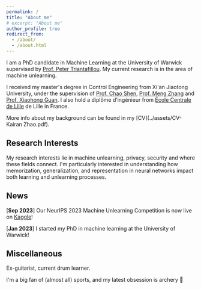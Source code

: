 ```yaml
---
permalink: /
title: "About me"
# excerpt: "About me"
author_profile: true
redirect_from: 
  - /about/
  - /about.html
---
```


I am a PhD candidate in Machine Learning at the University of Warwick supervised by [Prof. Peter Triantafillou](https://warwick.ac.uk/fac/sci/dcs/people/peter_triantafillou/). My current research is in the area of machine unlearning.


I received my master's degree in Control Engineering from Xi'an Jiaotong University, under the supervision of [Prof. Chao Shen](https://gr.xjtu.edu.cn/web/cshen/home), [Prof. Meng Zhang](https://gr.xjtu.edu.cn/web/mengzhang2009) and [Prof. Xiaohong Guan](https://ieeecss.org/contact/xiaohong-guan). I also hold a diplôme d’ingénieur from [École Centrale de Lille](https://centralelille.fr/en/) de Lille in France.


More info about my background can be found in my [CV](../assets/CV-Kairan Zhao.pdf).

## Research Interests

<!-- ====== -->

My research interests lie in machine unlearning, privacy, security and where these fields connect.
I'm particularly interested in understanding how memorization, generalization, and representation in neural networks impact both learning and unlearning processes.


## News
<!-- ------ -->
<!-- ====== -->

[**Sep 2023**] Our NeurIPS 2023 Machine Unlearning Competition is now live on [Kaggle](https://www.kaggle.com/competitions/neurips-2023-machine-unlearning)!

[**Jan 2023**] I started my PhD in machine learning at the University of Warwick!

## Miscellaneous

Ex-guitarist, current drum learner. 

I'm a big fan of (almost all) sports, and my latest obsession is archery 🏹
<!-- —and I'm sticking to it like an arrow to a target  -->
